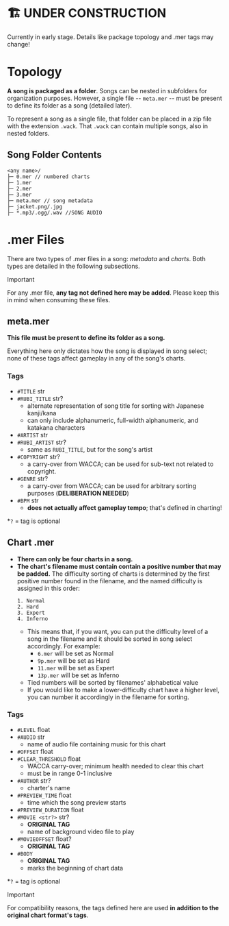# 🏗 UNDER CONSTRUCTION
Currently in early stage. Details like package topology and .mer tags may change!

# Topology
**A song is packaged as a folder**. Songs can be nested in subfolders for organization purposes. However, a single file -- `meta.mer` -- must be present to define its folder as a song (detailed later).

To represent a song as a single file, that folder can be placed in a zip file with the extension `.wack`. That `.wack` can contain multiple songs, also in nested folders.

## Song Folder Contents
```
<any name>/
├─ 0.mer // numbered charts
├─ 1.mer
├─ 2.mer
├─ 3.mer
├─ meta.mer // song metadata
├─ jacket.png/.jpg
├─ *.mp3/.ogg/.wav //SONG AUDIO
```

# .mer Files
There are two types of .mer files in a song: *metadata* and *charts*. Both types are detailed in the following subsections.

> [!IMPORTANT]
> For any .mer file, **any tag not defined here may be added**. Please keep this in mind when consuming these files.

## meta.mer
**This file must be present to define its folder as a song.**

Everything here only dictates how the song is displayed in song select; none of these tags affect gameplay in any of the song's charts.

### Tags
- `#TITLE` str
- `#RUBI_TITLE` str?
  - alternate representation of song title for sorting with Japanese kanji/kana
  - can only include alphanumeric, full-width alphanumeric, and katakana characters
- `#ARTIST` str
- `#RUBI_ARTIST` str?
  - same as `RUBI_TITLE`, but for the song's artist
- `#COPYRIGHT` str?
  - a carry-over from WACCA; can be used for sub-text not related to copyright.
- `#GENRE` str?
  - a carry-over from WACCA; can be used for arbitrary sorting purposes (**DELIBERATION NEEDED**)
- `#BPM` str
  - **does not actually affect gameplay tempo**; that's defined in charting!

*`?` = tag is optional

## Chart .mer
- **There can only be four charts in a song.**
- **The chart's filename must contain contain a positive number that may be padded.** The difficulty sorting of charts is determined by the first positive number found in the filename, and the named difficulty is assigned in this order:
  ```
  1. Normal
  2. Hard
  3. Expert
  4. Inferno
  ```
  - This means that, if you want, you can put the difficulty level of a song in the filename and it should be sorted in song select accordingly. For example:
    - `6.mer` will be set as Normal
    - `9p.mer` will be set as Hard
    - `11.mer` will be set as Expert
    - `13p.mer` will be set as Inferno
  - Tied numbers will be sorted by filenames' alphabetical value
  - If you would like to make a lower-difficulty chart have a higher level, you can number it accordingly in the filename for sorting.

### Tags
- `#LEVEL` float
- `#AUDIO` str
  - name of audio file containing music for this chart
- `#OFFSET` float
- `#CLEAR_THRESHOLD` float
  - WACCA carry-over; minimum health needed to clear this chart
  - must be in range 0-1 inclusive
- `#AUTHOR` str?
  - charter's name
- `#PREVIEW_TIME` float
  - time which the song preview starts
- `#PREVIEW_DURATION` float
- `#MOVIE <str?>` str?
  - **ORIGINAL TAG**
  - name of background video file to play
- `#MOVIEOFFSET` float?
  - **ORIGINAL TAG**
- `#BODY`
  - **ORIGINAL TAG**
  - marks the beginning of chart data

*`?` = tag is optional

> [!IMPORTANT]
> For compatibility reasons, the tags defined here are used **in addition to the original chart format's tags**.
